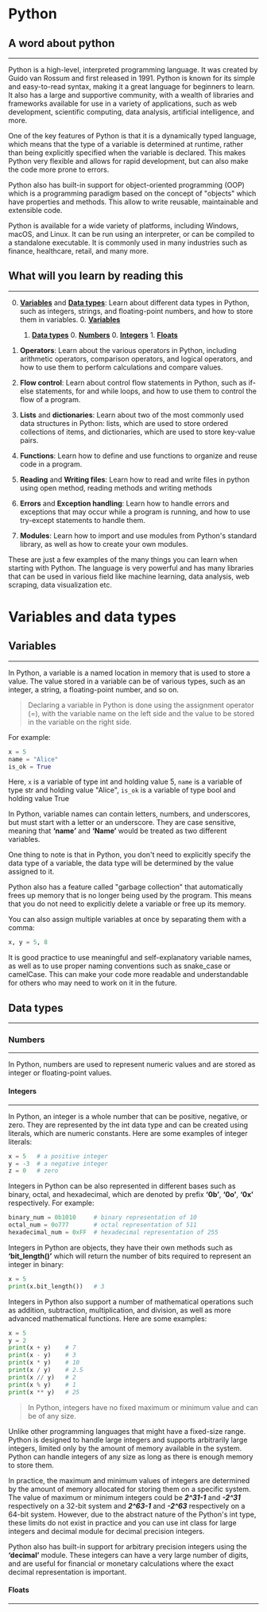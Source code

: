 # Python

## A word about python

---

Python is a high-level, interpreted programming language. It was created by Guido van Rossum and first released in 1991. Python is known for its simple and easy-to-read syntax, making it a great language for beginners to learn. It also has a large and supportive community, with a wealth of libraries and frameworks available for use in a variety of applications, such as web development, scientific computing, data analysis, artificial intelligence, and more.

One of the key features of Python is that it is a dynamically typed language, which means that the type of a variable is determined at runtime, rather than being explicitly specified when the variable is declared. This makes Python very flexible and allows for rapid development, but can also make the code more prone to errors.

Python also has built-in support for object-oriented programming (OOP) which is a programming paradigm based on the concept of "objects" which have properties and methods. This allow to write reusable, maintainable and extensible code.

Python is available for a wide variety of platforms, including Windows, macOS, and Linux. It can be run using an interpreter, or can be compiled to a standalone executable. It is commonly used in many industries such as finance, healthcare, retail, and many more.

## What will you learn by reading this

---

0. **[Variables](##Variables)** and **[Data types](##Data-types)**: Learn about different data types in Python, such as integers, strings, and floating-point numbers, and how to store them in variables.
    0. **[Variables](##Variables)**
    1. **[Data types](##Data-types)**
        0. **[Numbers](###Numbers)**
            0. **[Integers](###Integers)**
            1. **[Floats](###Floats)**

1. **Operators**: Learn about the various operators in Python, including arithmetic operators, comparison operators, and logical operators, and how to use them to perform calculations and compare values.

2. **Flow control**: Learn about control flow statements in Python, such as if-else statements, for and while loops, and how to use them to control the flow of a program.

3. **Lists** and **dictionaries**: Learn about two of the most commonly used data structures in Python: lists, which are used to store ordered collections of items, and dictionaries, which are used to store key-value pairs.

4. **Functions**: Learn how to define and use functions to organize and reuse code in a program.

5. **Reading** and **Writing files**: Learn how to read and write files in python using open method, reading methods and writing methods

6. **Errors** and **Exception handling**: Learn how to handle errors and exceptions that may occur while a program is running, and how to use try-except statements to handle them.

7. **Modules**: Learn how to import and use modules from Python's standard library, as well as how to create your own modules.

These are just a few examples of the many things you can learn when starting with Python. The language is very powerful and has many libraries that can be used in various field like machine learning, data analysis, web scraping, data visualization etc.

# Variables and data types

## Variables

---

In Python, a variable is a named location in memory that is used to store a value. The value stored in a variable can be of various types, such as an integer, a string, a floating-point number, and so on.

> Declaring a variable in Python is done using the assignment operator (=), with the variable name on the left side and the value to be stored in the variable on the right side.

For example:

```python
x = 5
name = "Alice"
is_ok = True
```

Here, `x` is a variable of type int and holding value 5, `name` is a variable of type str and holding value "Alice", `is_ok` is a variable of type bool and holding value True

In Python, variable names can contain letters, numbers, and underscores, but must start with a letter or an underscore. They are case sensitive, meaning that **‘name’** and **‘Name’** would be treated as two different variables.

One thing to note is that in Python, you don't need to explicitly specify the data type of a variable, the data type will be determined by the value assigned to it.

Python also has a feature called "garbage collection" that automatically frees up memory that is no longer being used by the program. This means that you do not need to explicitly delete a variable or free up its memory.

You can also assign multiple variables at once by separating them with a comma:

```python
x, y = 5, 8
```

It is good practice to use meaningful and self-explanatory variable names, as well as to use proper naming conventions such as snake_case or camelCase. This can make your code more readable and understandable for others who may need to work on it in the future.

## Data types

---

### Numbers

---

In Python, numbers are used to represent numeric values and are stored as integer or floating-point values.

#### Integers

---

In Python, an integer is a whole number that can be positive, negative, or zero. They are represented by the int data type and can be created using literals, which are numeric constants. Here are some examples of integer literals:

```python
x = 5   # a positive integer
y = -3  # a negative integer
z = 0   # zero
```

Integers in Python can be also represented in different bases such as binary, octal, and hexadecimal, which are denoted by prefix **‘0b’**, **‘0o’**, **‘0x’** respectively. For example:

```python
binary_num = 0b1010     # binary representation of 10
octal_num = 0o777       # octal representation of 511
hexadecimal_num = 0xFF  # hexadecimal representation of 255
```

Integers in Python are objects, they have their own methods such as **‘bit_length()’** which will return the number of bits required to represent an integer in binary:

```python
x = 5
print(x.bit_length())   # 3
```

Integers in Python also support a number of mathematical operations such as addition, subtraction, multiplication, and division, as well as more advanced mathematical functions. Here are some examples:

```python
x = 5
y = 2
print(x + y)    # 7
print(x - y)    # 3
print(x * y)    # 10
print(x / y)    # 2.5
print(x // y)   # 2
print(x % y)    # 1
print(x ** y)   # 25
```

> In Python, integers have no fixed maximum or minimum value and can be of any size.

Unlike other programming languages that might have a fixed-size range. Python is designed to handle large integers and supports arbitrarily large integers, limited only by the amount of memory available in the system. Python can handle integers of any size as long as there is enough memory to store them.

In practice, the maximum and minimum values of integers are determined by the amount of memory allocated for storing them on a specific system. The value of maximum or minimum integers could be **_2^31-1_** and **_-2^31_** respectively on a 32-bit system and **_2^63-1_** and **_-2^63_** respectively on a 64-bit system. However, due to the abstract nature of the Python's int type, these limits do not exist in practice and you can use int class for large integers and decimal module for decimal precision integers.

Python also has built-in support for arbitrary precision integers using the **‘decimal’** module. These integers can have a very large number of digits, and are useful for financial or monetary calculations where the exact decimal representation is important.

#### Floats

---

